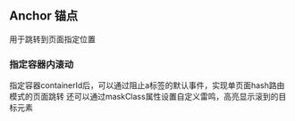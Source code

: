 <div class="demo-header">
<p class="overviewicon">
  <span class="wapi-business-anchor" />
</p>

## Anchor 锚点

<nova-uxlink widget-name="Anchor"></nova-uxlink>

用于跳转到页面指定位置

</div>

### 指定容器内滚动

指定容器containerId后，可以通过阻止a标签的默认事件，实现单页面hash路由模式的页面跳转
还可以通过maskClass属性设置自定义雷鸣，高亮显示滚到的目标元素

<nova-demo-view link="anchor/set-container"></nova-demo-view>

<br>

<nova-attributes link="anchor"></nova-attributes>
